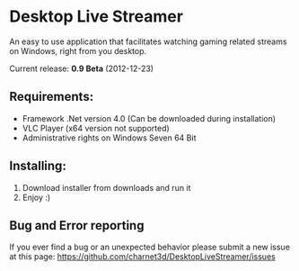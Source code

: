 Desktop Live Streamer
===================

An easy to use application that facilitates watching gaming related streams on Windows, right from you desktop.

Current release: **0.9 Beta** (2012-12-23)

Requirements:
-------------

* Framework .Net version 4.0 (Can be downloaded during installation)
* VLC Player (x64 version not supported)
* Administrative rights on Windows Seven 64 Bit


Installing:
-----------

1. Download installer from downloads and run it
2. Enjoy :)


Bug and Error reporting
-----------------------

If you ever find a bug or an unexpected behavior please submit a new issue at this page:
https://github.com/charnet3d/DesktopLiveStreamer/issues